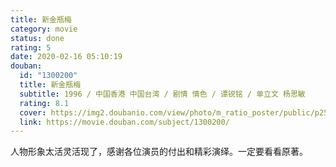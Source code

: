 ```yaml
---
title: 新金瓶梅
category: movie
status: done
rating: 5
date: 2020-02-16 05:10:19
douban:
  id: "1300200"
  title: 新金瓶梅
  subtitle: 1996 / 中国香港 中国台湾 / 剧情 情色 / 谭锐铭 / 单立文 杨思敏
  rating: 8.1
  cover: https://img2.doubanio.com/view/photo/m_ratio_poster/public/p2511698703.jpg
  link: https://movie.douban.com/subject/1300200/
---
```


人物形象太活灵活现了，感谢各位演员的付出和精彩演绎。一定要看看原著。